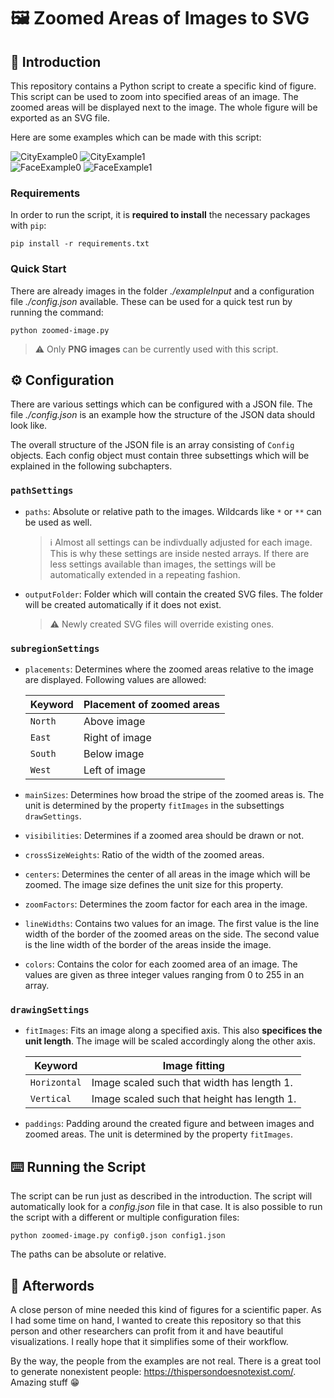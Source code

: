 # :framed_picture: Zoomed Areas of Images to SVG

## :scroll: Introduction

This repository contains a Python script to create a specific kind of figure. This script can be used to zoom into specified areas of an image. The zoomed areas will be displayed next to the image. The whole figure will be exported as an SVG file.

Here are some examples which can be made with this script:

![CityExample0](readmeImages/CityExample0.svg)
![CityExample1](readmeImages/CityExample1.svg)  
![FaceExample0](readmeImages/FaceExample0.svg)
![FaceExample1](readmeImages/FaceExample1.svg)


### Requirements

In order to run the script, it is **required to install** the necessary packages with `pip`:

```
pip install -r requirements.txt
```

### Quick Start

There are already images in the folder *./exampleInput* and a configuration file *./config.json* available. These can be used for a quick test run by running the command:

```
python zoomed-image.py
```

> :warning: Only **PNG images** can be currently used with this script.

## :gear: Configuration

There are various settings which can be configured with a JSON file. The file *./config.json* is an example how the structure of the JSON data should look like.

The overall structure of the JSON file is an array consisting of `Config` objects. Each config object must contain three subsettings which will be explained in the following subchapters.

### `pathSettings`

- `paths`: Absolute or relative path to the images. Wildcards like `*` or `**` can be used as well.

  > :information_source: Almost all settings can be indivdually adjusted for each image. This is why these settings are inside nested arrays. If there are less settings available than images, the settings will be automatically extended in a repeating fashion.

- `outputFolder`: Folder which will contain the created SVG files. The folder will be created automatically if it does not exist.

  > :warning: Newly created SVG files will override existing ones.

### `subregionSettings`

- `placements`: Determines where the zoomed areas relative to the image are displayed. Following values are allowed:

  | Keyword | Placement of zoomed areas |
  | ------- | ------------------------- |
  | `North` | Above image               |
  | `East`  | Right of image            |
  | `South` | Below image               |
  | `West`  | Left of image             |

- `mainSizes`: Determines how broad the stripe of the zoomed areas is. The unit is determined by the property `fitImages` in the subsettings `drawSettings`.
- `visibilities`: Determines if a zoomed area should be drawn or not.
- `crossSizeWeights`: Ratio of the width of the zoomed areas.
- `centers`: Determines the center of all areas in the image which will be zoomed. The image size defines the unit size for this property.
- `zoomFactors`: Determines the zoom factor for each area in the image.
- `lineWidths`: Contains two values for an image. The first value is the line width of the border of the zoomed areas on the side. The second value is the line width of the border of the areas inside the image.
- `colors`: Contains the color for each zoomed area of an image. The values are given as three integer values ranging from 0 to 255 in an array.

### `drawingSettings`

- `fitImages`: Fits an image along a specified axis. This also **specifices the unit length**. The image will be scaled accordingly along the other axis.

  | Keyword      | Image fitting                               |
  | ------------ | ------------------------------------------- |
  | `Horizontal` | Image scaled such that width has length 1.  |
  | `Vertical`   | Image scaled such that height has length 1. |

- `paddings`: Padding around the created figure and between images and zoomed areas. The unit is determined by the property `fitImages`.

## :keyboard: Running the Script

The script can be run just as described in the introduction. The script will automatically look for a *config.json* file in that case. It is also possible to run the script with a different or multiple configuration files:
```
python zoomed-image.py config0.json config1.json
```

The paths can be absolute or relative.

## :dart: Afterwords

A close person of mine needed this kind of figures for a scientific paper. As I had some time on hand, I wanted to create this repository so that this person and other researchers can profit from it and have beautiful visualizations. I really hope that it simplifies some of their workflow.

By the way, the people from the examples are not real. There is a great tool to generate nonexistent people: https://thispersondoesnotexist.com/. Amazing stuff :grin:
